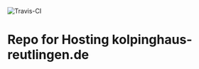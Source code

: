 ![Travis-CI](https://api.travis-ci.org/kolpinghaus-rt/kolpinghaus-reutlingen.de-jekyll.svg?branch=master)

# Repo for Hosting kolpinghaus-reutlingen.de

